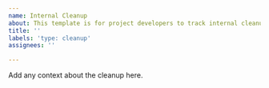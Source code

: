 ```yaml
---
name: Internal Cleanup
about: This template is for project developers to track internal cleanups
title: ''
labels: 'type: cleanup'
assignees: ''

---
```


Add any context about the cleanup here.
